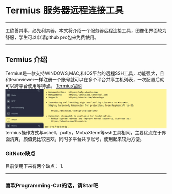 # Termius 服务器远程连接工具
***
工欲善其事，必先利其器。本文将介绍一个服务器远程连接工具，图像化界面较为舒服，学生可以申请github pro包来免费使用。
***
## Termius 介绍
Termius是一款支持WINDOWS,MAC,和IOS平台的远程SSH工具，功能强大，且和teamviewer一样注册一个账号就可以在多个平台共享主机列表，一次配置后就可以跨平台使用等特点。
[Termius官网](https://termius.com/)
![](https://github.com/jinghehehe/pictures/blob/main/termius.png)
termius操作方式与xshell，putty，MobaXterm等ssh工具相同，主要优点在于界面清爽，颜值党比较喜欢，同时多平台共享账号，使用起来较为方便。

### GitNote缺点
目前使用下来有两个缺点：
1. 

***
### **喜欢Programming-Cat的话，请Star吧**

